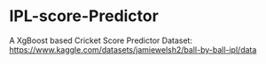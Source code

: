 # IPL-score-Predictor

A XgBoost based Cricket Score Predictor
Dataset: https://www.kaggle.com/datasets/jamiewelsh2/ball-by-ball-ipl/data
